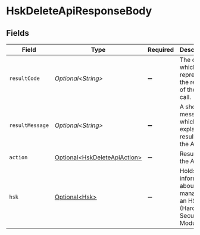 # HskDeleteApiResponseBody


## Fields

| Field                                                                          | Type                                                                           | Required                                                                       | Description                                                                    |
| ------------------------------------------------------------------------------ | ------------------------------------------------------------------------------ | ------------------------------------------------------------------------------ | ------------------------------------------------------------------------------ |
| `resultCode`                                                                   | *Optional\<String>*                                                            | :heavy_minus_sign:                                                             | The code which represents the result of the API call.                          |
| `resultMessage`                                                                | *Optional\<String>*                                                            | :heavy_minus_sign:                                                             | A short message which explains the result of the API call.                     |
| `action`                                                                       | [Optional\<HskDeleteApiAction>](../../models/operations/HskDeleteApiAction.md) | :heavy_minus_sign:                                                             | Result of the API call                                                         |
| `hsk`                                                                          | [Optional\<Hsk>](../../models/components/Hsk.md)                               | :heavy_minus_sign:                                                             | Holds information about a key managed in an HSM (Hardware Security Module)<br/> |